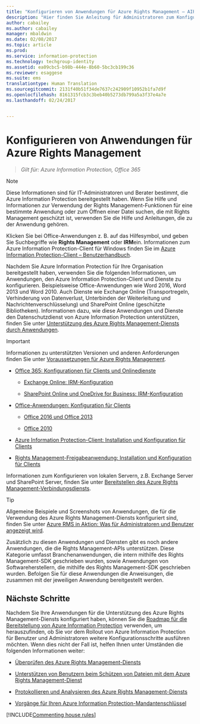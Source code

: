 ```yaml
---
title: "Konfigurieren von Anwendungen für Azure Rights Management – AIP"
description: "Hier finden Sie Anleitung für Administratoren zum Konfigurieren von Anwendungen und Diensten für die Unterstützung des Azure Rights Management-Schutzdiensts für Azure Information Protection. Beispielsweise Office-Anwendungen wie Word 2013 und Word 2010 sowie Dienste wie Exchange Online (Transportregeln, Verhinderung von Datenverlust, Unterbinden der Weiterleitung und Nachrichtenverschlüsselung) und SharePoint Online (geschützte Bibliotheken)."
author: cabailey
ms.author: cabailey
manager: mbaldwin
ms.date: 02/08/2017
ms.topic: article
ms.prod: 
ms.service: information-protection
ms.technology: techgroup-identity
ms.assetid: ea09cbc5-b98b-444e-8b60-5bc3cb199c36
ms.reviewer: esaggese
ms.suite: ems
translationtype: Human Translation
ms.sourcegitcommit: 2131f40b51f34de7637c242909f10952b1fa7d9f
ms.openlocfilehash: 8161315fcb3c3beb40b5273db799a5a3f37e4a7e
ms.lasthandoff: 02/24/2017


---
```


# <a name="configuring-applications-for-azure-rights-management"></a>Konfigurieren von Anwendungen für Azure Rights Management

>*Gilt für: Azure Information Protection, Office 365*

> [!NOTE]
> Diese Informationen sind für IT-Administratoren und Berater bestimmt, die Azure Information Protection bereitgestellt haben. Wenn Sie Hilfe und Informationen zur Verwendung der Rights Management-Funktionen für eine bestimmte Anwendung oder zum Öffnen einer Datei suchen, die mit Rights Management geschützt ist, verwenden Sie die Hilfe und Anleitungen, die zu der Anwendung gehören.
>
> Klicken Sie bei Office-Anwendungen z. B. auf das Hilfesymbol, und geben Sie Suchbegriffe wie **Rights Management** oder **IRM**ein. Informationen zum Azure Information Protection-Client für Windows finden Sie im [Azure Information Protection-Client – Benutzerhandbuch](../rms-client/client-user-guide.md).

Nachdem Sie Azure Information Protection für Ihre Organisation bereitgestellt haben, verwenden Sie die folgenden Informationen, um Anwendungen, den Azure Information Protection-Client und Dienste zu konfigurieren. Beispielsweise Office-Anwendungen wie Word 2016, Word 2013 und Word 2010. Auch Dienste wie Exchange Online (Transportregeln, Verhinderung von Datenverlust, Unterbinden der Weiterleitung und Nachrichtenverschlüsselung) und SharePoint Online (geschützte Bibliotheken). Informationen dazu, wie diese Anwendungen und Dienste den Datenschutzdienst von Azure Information Protection unterstützen, finden Sie unter [Unterstützung des Azure Rights Management-Diensts durch Anwendungen](../understand-explore/applications-support.md).

> [!IMPORTANT]
> Informationen zu unterstützten Versionen und anderen Anforderungen finden Sie unter [Voraussetzungen für Azure Rights Management](../get-started/requirements-azure-rms.md).

-   [Office 365: Konfigurationen für Clients und Onlinedienste](configure-office365.md)

    -   [Exchange Online: IRM-Konfiguration](configure-office365.md#exchange-online-irm-configuration)

    -   [SharePoint Online und OneDrive for Business: IRM-Konfiguration](configure-office365.md#sharepoint-online-and-onedrive-for-business-irm-configuration)

- [Office-Anwendungen: Konfiguration für Clients](configure-office-apps.md)

    -   [Office 2016 und Office 2013](configure-office-apps.md#office-2016-and-office-2013)

    -   [Office 2010](configure-office-apps.md#office-2010)

-   [Azure Information Protection-Client: Installation und Konfiguration für Clients](configure-sharing-app.md)

-   [Rights Management-Freigabeanwendung: Installation und Konfiguration für Clients](configure-sharing-app.md)


Informationen zum Konfigurieren von lokalen Servern, z.B. Exchange Server und SharePoint Server, finden Sie unter [Bereitstellen des Azure Rights Management-Verbindungsdiensts](deploy-rms-connector.md).

> [!TIP]
> Allgemeine Beispiele und Screenshots von Anwendungen, die für die Verwendung des Azure Rights Management-Diensts konfiguriert sind, finden Sie unter [Azure RMS in Aktion: Was für Administratoren und Benutzer angezeigt wird](../understand-explore/what-admins-users-see.md).


Zusätzlich zu diesen Anwendungen und Diensten gibt es noch andere Anwendungen, die die Rights Management-APIs unterstützen. Diese Kategorie umfasst Branchenanwendungen, die intern mithilfe des Rights Management-SDK geschrieben wurden, sowie Anwendungen von Softwareherstellern, die mithilfe des Rights Management-SDK geschrieben wurden. Befolgen Sie für diese Anwendungen die Anweisungen, die zusammen mit der jeweiligen Anwendung bereitgestellt werden.

## <a name="next-steps"></a>Nächste Schritte
Nachdem Sie Ihre Anwendungen für die Unterstützung des Azure Rights Management-Diensts konfiguriert haben, können Sie die [Roadmap für die Bereitstellung von Azure Information Protection](../plan-design/deployment-roadmap.md) verwenden, um herauszufinden, ob Sie vor dem Rollout von Azure Information Protection für Benutzer und Administratoren weitere Konfigurationsschritte ausführen möchten. Wenn dies nicht der Fall ist, helfen Ihnen unter Umständen die folgenden Informationen weiter:

- [Überprüfen des Azure Rights Management-Diensts](verify.md)

- [Unterstützen von Benutzern beim Schützen von Dateien mit dem Azure Rights Management-Dienst](help-users.md)

- [Protokollieren und Analysieren des Azure Rights Management-Diensts](log-analyze-usage.md)

- [Vorgänge für Ihren Azure Information Protection-Mandantenschlüssel](operations-tenant-key.md)

[!INCLUDE[Commenting house rules](../includes/houserules.md)]


